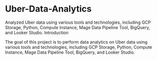 # Uber-Data-Analytics
Analyzed Uber data using various tools and technologies, including GCP Storage, Python, Compute Instance, Mage Data Pipeline Tool, BigQuery, and Looker Studio. 
Introduction

The goal of this project is to perform data analytics on Uber data using various tools and technologies, including GCP Storage, Python, Compute Instance, Mage Data Pipeline Tool, BigQuery, and Looker Studio.
